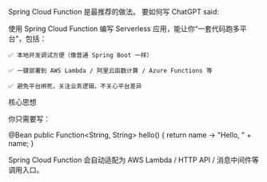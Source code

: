 


Spring Cloud Function 是最推荐的做法。 要如何写
ChatGPT said:

使用 Spring Cloud Function 编写 Serverless 应用，能让你“一套代码跑多平台”，包括：

    ✅ 本地开发调试方便（像普通 Spring Boot 一样）

    ✅ 一键部署到 AWS Lambda / 阿里云函数计算 / Azure Functions 等

    ✅ 避免平台绑死，关注业务逻辑，不关心平台差异



核心思想

你只需要写：

@Bean
public Function<String, String> hello() {
return name -> "Hello, " + name;
}

Spring Cloud Function 会自动适配为 AWS Lambda / HTTP API / 消息中间件等调用入口。
